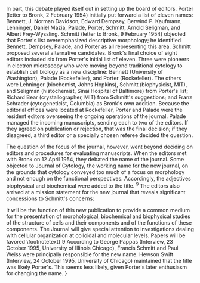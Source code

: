 In part, this debate played itself out in setting up the board of editors. Porter (letter to Bronk, 2 February 1954) initially put forward a list of eleven names: Bennett, J. Norman Davidson, Edward Dempsey, Berwind P. Kaufmann, Lehninger, Daniel Mazia, Palade, Porter, Schmitt, Arnold Seligman, and Albert Frey-Wyssling. Schmitt (letter to Bronk, 9 February 1954) objected that Porter's list overemphasized descriptive morphology; he identified Bennett, Dempsey, Palade, and Porter as all representing this area. Schmitt proposed several alternative candidates. Bronk's final choice of eight editors included six from Porter's initial list of eleven. Three were pioneers in electron microscopy who were moving beyond traditional cytology to establish cell biology as a new discipline: Bennett (University of Washington), Palade (Rockefeller), and Porter (Rockefeller). The others were Lehninger (biochemist, Johns Hopkins), Schmitt (biophysicist, MIT), and Seligman (histochemist, Sinai Hospital of Baltimore) from Porter's list; Richard Bear (crystallographer, MIT) from Schmitt's suggestions; and Franz Schrader (cytogeneticist, Columbia) as Bronk's own addition. Because the editorial offices were located at Rockefeller, Porter and Palade were the resident editors overseeing the ongoing operations of the journal. Palade managed the incoming manuscripts, sending each to two of the editors. If they agreed on publication or rejection, that was the final decision; if they disagreed, a third editor or a specially chosen referee decided the question.

The question of the focus of the journal, however, went beyond deciding on editors and procedures for evaluating manuscripts. When the editors met with Bronk on 12 April 1954, they debated the name of the journal. Some objected to Journal of Cytology, the working name for the new journal, on the grounds that cytology conveyed too much of a focus on morphology and not enough on the functional perspectives. Accordingly, the adjectives biophysical and biochemical were added to the title. ${ }^{9}$ The editors also arrived at a mission statement for the new journal that reveals significant concessions to Schmitt's concerns:

It will be the function of this new publication to provide a common medium for the presentation of morphological, biochemical and biophysical studies of the structure of cells and their components and of the functions of these components. The Journal will give special attention to investigations dealing with cellular organization at colloidal and molecular levels. Papers will be favored
\footnotetext{
9 According to George Pappas (Interview, 23 October 1995, University of Illinois Chicago), Francis Schmitt and Paul Weiss were principally responsible for the new name. Hewson Swift (Interview, 24 October 1995, University of Chicago) maintained that the title was likely Porter's. This seems less likely, given Porter's later enthusiasm for changing the name.
}